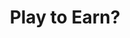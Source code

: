 ---
guid: "D32E0A40-BE07-434D-B8E2-4F9BC6A01D37"
title: "Play to Earn?"
description: "In this episode, we discuss the MetaMask JavaScript scam and the solution to it, as well as the concept of NFT \"whitelist\" and why \"play-to-earn\" games fail."
pubDate: "24 May 2022 18:00:00 -0500"
itunes-explicit: false
itunes-episode: 25
itunes-episodeType: Full

youtube-full: https://youtu.be/m68AOv2IXWA
discussion: https://twitter.com/fulldecent/status/1529240971187216385

timeline:
  - seconds: 0
    title: Intro
  - seconds: 46
    title: Agenda
  - seconds: 67
    title: MetaMask JavaScript scam
  - seconds: 180
    title: Live demo, track you even if you don't connect MetaMask
  - seconds: 529
    title: The solution
  - seconds: 585
    title: NFT "whitelist"
  - seconds: 897
    title: Light.art has these features, open sourced!
  - seconds: 944
    title: Dan's slide why P2E fails
  - seconds: 1025
    title: Slide 2 minecraft
  - seconds: 1072
    title: Slide 3 P2E
  - seconds: 1113
    title: Negative sum game
  - seconds: 1182
    title: Xinbev on the scene
  - seconds: 1203
    title: Okay to use tokens outside the ecosystem
  - seconds: 1269
    title: Farmers and whales
  - seconds: 1348
    title: Is P2E a game of skill or a game of chance?
  - seconds: 1398
    title: Cynical about all web3 tokens?


# File information
enclosure-url: "GET THIS EPISODE DATE AND NUMBER"
enclosure-length: 28766827
enclosure-type: "audio/x-m4a"
itunes-duration: 1462
---